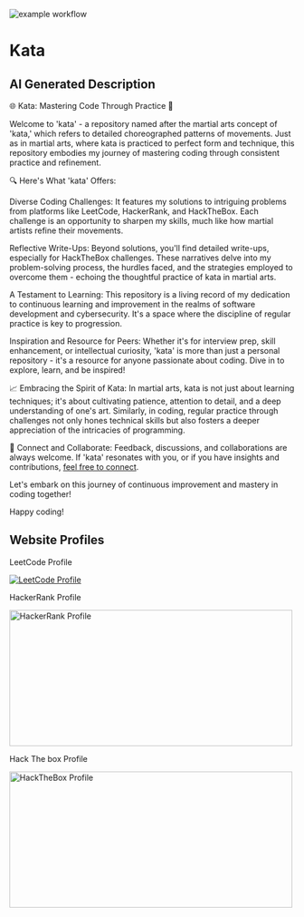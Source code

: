 ![example workflow](https://github.com/TonyDuran/kata/actions/workflows/github-actions.yml/badge.svg)
# Kata

## AI Generated Description
🌐 Kata: Mastering Code Through Practice 🚀

Welcome to 'kata' - a repository named after the martial arts concept of 'kata,' which refers to detailed choreographed patterns of movements. Just as in martial arts, where kata is practiced to perfect form and technique, this repository embodies my journey of mastering coding through consistent practice and refinement.

🔍 Here's What 'kata' Offers:

Diverse Coding Challenges: It features my solutions to intriguing problems from platforms like LeetCode, HackerRank, and HackTheBox. Each challenge is an opportunity to sharpen my skills, much like how martial artists refine their movements.

Reflective Write-Ups: Beyond solutions, you'll find detailed write-ups, especially for HackTheBox challenges. These narratives delve into my problem-solving process, the hurdles faced, and the strategies employed to overcome them - echoing the thoughtful practice of kata in martial arts.

A Testament to Learning: This repository is a living record of my dedication to continuous learning and improvement in the realms of software development and cybersecurity. It's a space where the discipline of regular practice is key to progression.

Inspiration and Resource for Peers: Whether it's for interview prep, skill enhancement, or intellectual curiosity, 'kata' is more than just a personal repository - it's a resource for anyone passionate about coding. Dive in to explore, learn, and be inspired!

📈 Embracing the Spirit of Kata:
In martial arts, kata is not just about learning techniques; it's about cultivating patience, attention to detail, and a deep understanding of one's art. Similarly, in coding, regular practice through challenges not only hones technical skills but also fosters a deeper appreciation of the intricacies of programming.

💬 Connect and Collaborate:
Feedback, discussions, and collaborations are always welcome. If 'kata' resonates with you, or if you have insights and contributions, [feel free to connect](https://www.linkedin.com/in/tonyduran1/).

Let's embark on this journey of continuous improvement and mastery in coding together!

Happy coding!

## Website Profiles
LeetCode Profile

[![LeetCode Profile](https://leetcode.com/static/images/LeetCode_Sharing.png)](https://leetcode.com/TonyDuran/)

HackerRank Profile


<a href="https://www.hackerrank.com/profile/_TonyDuran">
    <img src="https://hrcdn.net/og/default.jpg" alt="HackerRank Profile" width="500" height="240">
</a>

Hack The box Profile

<a href="https://app.hackthebox.com/profile/924238">
    <img src="https://www.hackthebox.com/images/landingv3/og/og-homepage.jpg" alt="HackTheBox Profile" width="500" height="240">
</a>
